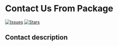 # Contact Us From Package

[![Issues](https://img.shields.io/github/issues/kwindo/contact-package?style=flat-square)](https://github.com/kwindo/contact-package/issues)
[![Stars](https://img.shields.io/github/stars/kwindo/contact-package?style=flat-square)](https://github.com/kwindo/contact-package/stargazers)

## Contact description
